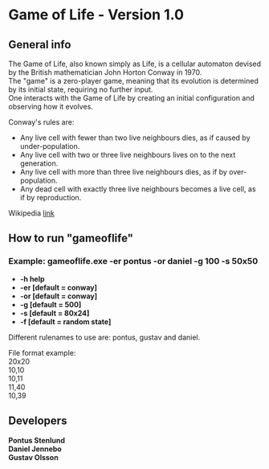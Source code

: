 Game of Life - Version 1.0
=====================================

General info
------------
The Game of Life, also known simply as Life, is a cellular automaton devised by the British mathematician John Horton Conway in 1970.  
The "game" is a zero-player game, meaning that its evolution is determined by its initial state, requiring no further input.  
One interacts with the Game of Life by creating an initial configuration and observing how it evolves.  

 
Conway's rules are:   

* Any live cell with fewer than two live neighbours dies, as if caused by under-population.
* Any live cell with two or three live neighbours lives on to the next generation.
* Any live cell with more than three live neighbours dies, as if by over-population.
* Any dead cell with exactly three live neighbours becomes a live cell, as if by reproduction.

Wikipedia [link](https://en.wikipedia.org/wiki/Conway%27s_Game_of_Life)

How to run "gameoflife"
------------------------
### Example: gameoflife.exe -er pontus -or daniel -g 100 -s 50x50

* __-h help__
* __-er <even rulename>[default = conway]__
* __-or <odd rulename>[default = conway]__
* __-g <generations>[default = 500]__
* __-s <widthxheight>[default = 80x24]__
* __-f <filename for initial state>[default = random state]__

Different rulenames to use are: pontus, gustav and daniel.

File format example:  
20x20  
10,10  
10,11  
11,40  
10,39  


Developers
-----------
__Pontus Stenlund__  
__Daniel Jennebo__  
__Gustav Olsson__

